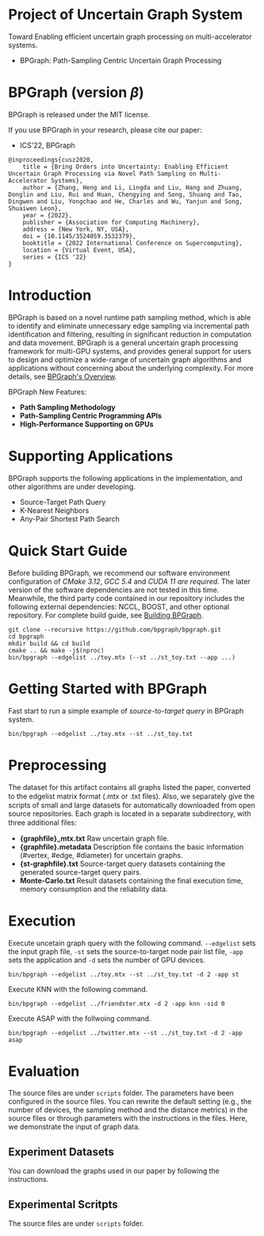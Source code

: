 # Project of Uncertain Graph System
Toward Enabling efficient uncertain graph processing on multi-accelerator systems.

- BPGraph: Path-Sampling Centric Uncertain Graph Processing

# BPGraph (version $\beta$)

BPGraph is released under the MIT license.

If you use BPGraph in your research, please cite our paper:

- ICS'22, BPGraph

```
@inproceedings{cusz2020,
    title = {Bring Orders into Uncertainty: Enabling Efficient Uncertain Graph Processing via Novel Path Sampling on Multi-Accelerator Systems},
    author = {Zhang, Heng and Li, Lingda and Liu, Hang and Zhuang, Donglin and Liu, Rui and Huan, Chengying and Song, Shuang and Tao, Dingwen and Liu, Yongchao and He, Charles and Wu, Yanjun and Song, Shuaiwen Leon},
    year = {2022},
    publisher = {Association for Computing Machinery},
    address = {New York, NY, USA},
    doi = {10.1145/3524059.3532379},
    booktitle = {2022 International Conference on Supercomputing},
    location = {Virtual Event, USA},
    series = {ICS '22}
}
```

# Introduction

BPGraph is based on a novel runtime path sampling method, which is able to identify and eliminate unnecessary edge sampling via incremental path identification and filtering, resulting in significant reduction in computation and data movement. BPGraph is a general uncertain graph processing framework for multi-GPU systems, and provides general support for users to design and optimize a wide-range of uncertain graph algorithms and applications without concerning about the underlying complexity. For more details, see [BPGraph's Overview]().

BPGraph New Features:

- **Path Sampling Methodology** 
- **Path-Sampling Centric Programming APIs**
- **High-Performance Supporting on GPUs**

# Supporting Applications
BPGraph supports the following applications in the implementation, and other algorithms are under developing.

- Source-Target Path Query
- K-Nearest Neighbors
- Any-Pair Shortest Path Search

# Quick Start Guide

Before building BPGraph, we recommend our software environment configuration of *CMake 3.12*, *GCC 5.4* and *CUDA 11 are required*. The later version of the software dependencies are not tested in this time. Meanwhile, the third party code contained in our repository includes the following external dependencies: NCCL, BOOST, and other optional repository. For complete build guide, see [Building BPGraph]().

```
git clone --recursive https://github.com/bpgraph/bpgraph.git
cd bpgraph
mkdir build && cd build
cmake .. && make -j$(nproc)
bin/bpgraph --edgelist ../toy.mtx (--st ../st_toy.txt --app ...)
```

# Getting Started with BPGraph

Fast start to run a simple example of *source-to-target query* in BPGraph system.

```
bin/bpgraph --edgelist ../toy.mtx --st ../st_toy.txt
```


# Preprocessing

The dataset for this artifact contains all graphs listed the paper, converted to the edgelist matrix format (.mtx or .txt ﬁles). Also, we separately give the scripts of small and large datasets for automatically downloaded from open source repositories. Each graph is located in a separate subdirectory, with three additional ﬁles:

- **{graphfile}_mtx.txt** Raw uncertain graph file.
- **{graphfile}.metadata** Description file contains the basic information (\#vertex, \#edge, \#diameter) for uncertain graphs. 
- **{st-graphfile}.txt** Source-target query datasets containing the generated source-target query pairs.
- **Monte-Carlo.txt** Result datasets containing the final execution time, memory consumption and the reliability data. 


# Execution

Execute uncetain graph query with the following command. ``--edgelist`` sets the input graph file, ``-st`` sets the source-to-target node pair list file, ``-app`` sets the application and ``-d`` sets the number of GPU devices.

```
bin/bpgraph --edgelist ../toy.mtx --st ../st_toy.txt -d 2 -app st
```

Execute KNN with the following command.

```
bin/bpgraph --edgelist ../friendster.mtx -d 2 -app knn -sid 0

```

Execute ASAP with the follwoing command. 

```
bin/bpgraph --edgelist ../twitter.mtx --st ../st_toy.txt -d 2 -app asap
```


# Evaluation

The source files are under ``scripts`` folder. The parameters have been configured in the source files. You can rewrite the default setting (e.g., the number of devices, the sampling method and the distance metrics) in the source files or through parameters with the instructions in the files. Here, we demonstrate the input of graph data.

## Experiment Datasets

You can download the graphs used in our paper by following the instructions.

## Experimental Scritpts

The source files are under ``scripts`` folder.
